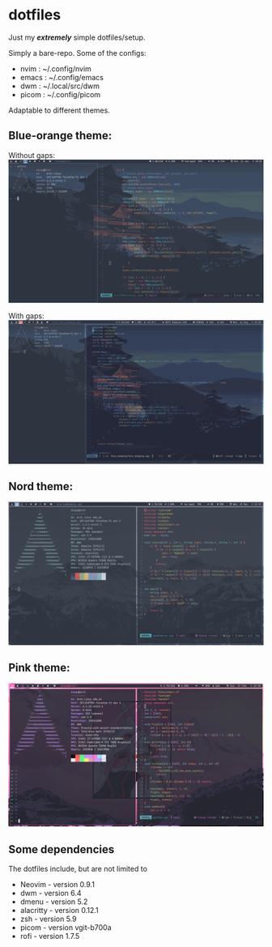 # dotfiles

Just my ***extremely*** simple dotfiles/setup.

Simply a bare-repo. Some of the configs:
 - nvim : ~/.config/nvim
 - emacs : ~/.config/emacs
 - dwm : ~/.local/src/dwm
 - picom : ~/.config/picom

Adaptable to different themes.

## Blue-orange theme:

Without gaps:
<img src="./blueTheme.png" >

With gaps:
<img src="./blueThemeGaps.png" >

## Nord theme:

<img src="./nordTheme.png" >

## Pink theme:

<img src="./pinkNeonTheme.png" >

## Some dependencies

The dotfiles include, but are not limited to
- Neovim - version 0.9.1
- dwm - version 6.4
- dmenu - version 5.2
- alacritty - version 0.12.1
- zsh - version 5.9
- picom - version vgit-b700a
- rofi - version 1.7.5
